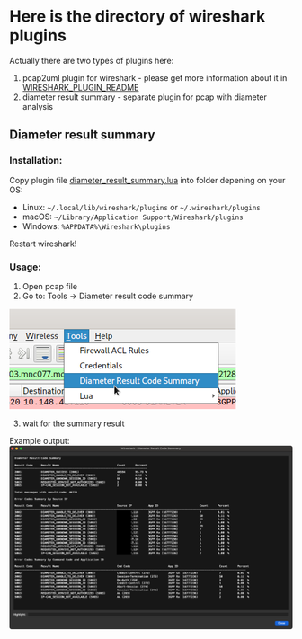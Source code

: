 # Here is the directory of wireshark plugins
Actually there are two types of plugins here:
1) pcap2uml plugin for wireshark - please get more information about it in [WIRESHARK_PLUGIN_README](WIRESHARK_PLUGIN_README.md)
2) diameter result summary - separate plugin for pcap with diameter analysis

## Diameter result summary

### Installation:
Copy plugin file [diameter_result_summary.lua](diameter_result_summary.lua) into folder depening on your OS:

   - Linux: `~/.local/lib/wireshark/plugins` or `~/.wireshark/plugins`
   - macOS: `~/Library/Application Support/Wireshark/plugins`
   - Windows: `%APPDATA%\Wireshark\plugins`

Restart wireshark!

### Usage:
1. Open pcap file
2. Go to: Tools -> Diameter result code summary

![Tools](tools.png)

3. wait for the summary result


Example output:
![Example output](diameter_result_summary_example.png)
